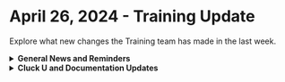 # April 26, 2024 - Training Update

Explore what new changes the Training team has made in the last week.

<details>

<summary><strong>General News and Reminders</strong></summary>

* **SHOUT OUT** to Steve, Maddox, Aleksandar, Brenden, Keegan, Andrey, Tonia, and Matthew (with a PERFECT Score!) for successfully taking our [Broken link](broken-reference "mention") Exam, and collecting your prestigious **Certified Rewster** badge in Discord.&#x20;
* Eddie will be back next week with the 100 and current 200 series!

![](<../../../.gitbook/assets/Copy of Clea.png>)

* Join us in our [Cluck-U Discord channel](https://discord.com/channels/936789089703845988/1121465945295167588) if you have any questions, comments, or concerns!

</details>

<details>

<summary><strong>Cluck U and Documentation Updates</strong></summary>

**What's New at Cluck University?**

* We'd love to get your feedback on our Training and Documentation! [Please fill out this form to let us know how we can improve](https://app.sli.do/event/m8C3AjPUnuDgpkVDmPsQL3)!
* As a reminder, you can make training and documentation requests at [https://rewst.canny.io/](https://rewst.canny.io/)
* [Broken link](broken-reference "mention") page added with more information about&#x20;
* New [Broken link](broken-reference "mention") elective page live!
* New [Broken link](broken-reference "mention") elective page live!

**New & Updated Pages:**

* [april-19th-2024-bring-back-negative-time-savings-or-implement-folders.md](../../roc-open-mics/roc-open-mics-north-america/2024-roc-open-mics/april-19th-2024-bring-back-negative-time-savings-or-implement-folders.md "mention")page added
* [Broken link](broken-reference "mention") page added
* [agent-smith](../../../documentation/agent-smith/ "mention") page updated with link to setup
* [agent-smith-configuration-overview.md](../../../documentation/agent-smith/agent-smith-configuration-overview.md "mention") page updated with new Track Agent Inventory In Azure Tables Crate section
* [ninjaone-integration-setup.md](../../../documentation/configuration/integrations/individual-integration-documentation/rmm/ninjaone-integration-setup.md "mention") page script updated
* [rewst-user-setup-and-gdap-relationship-guidance.md](../../../documentation/configuration/integrations/individual-integration-documentation/cloud/microsoft-cloud-integration-bundle/microsoft-csp/rewst-user-setup-and-gdap-relationship-guidance.md "mention") page steps updated
* [Broken link](broken-reference "mention") page updated with I use **Threatlocker and it's causing issues with executions in Rewst. How do I fix it?** section

</details>

